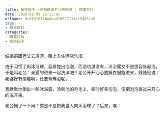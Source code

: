 ```yaml
---
title: 搞笑段子->结婚前跟老公去旅游 | 糗事百科
date: 2020-01-09 15:32:07
urlname: 0c8f8f812ba4bad16557111c19403ca9
tags: 
- 糗事百科
categories:
- 糗事百科
- 搞笑段子
---
```

结婚前跟老公去旅游，晚上入住酒店洗澡。

由于习惯了用沐浴球，容易搓出泡泡，而酒店里没有，沐浴露又不是很容易起泡，于是叫老公：亲爱的进来一起洗澡吧？老公开开心心脱掉衣服跑进来，贱贱地说：老婆好有情趣啊，还要鸳鸯浴呢。

我默默地倒出一些沐浴露，涂到他的毛毛上，顿时好多泡泡，便把泡泡拿过来开心的洗开来。

老公懵了一下问：你是不是把我当人肉沐浴球了？后来，唉！



